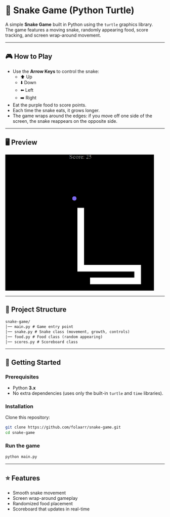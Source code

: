 # 🐍 Snake Game (Python Turtle)

A simple **Snake Game** built in Python using the `turtle` graphics library.  
The game features a moving snake, randomly appearing food, score tracking, and screen wrap-around movement.

---

## 🎮 How to Play
- Use the **Arrow Keys** to control the snake:
  - ⬆️ Up  
  - ⬇️ Down  
  - ⬅️ Left  
  - ➡️ Right  
- Eat the purple food to score points.  
- Each time the snake eats, it grows longer.  
- The game wraps around the edges: if you move off one side of the screen, the snake reappears on the opposite side.  

---

## 🖥️ Preview
![Snake Game Demo](images/snake-game-by-folajimi-abolade.png)  

---

## 📂 Project Structure
    snake-game/
    │── main.py # Game entry point
    │── snake.py # Snake class (movement, growth, controls)
    │── food.py # Food class (random appearing)
    │── scores.py # Scoreboard class

---

## 🚀 Getting Started

### Prerequisites
- Python **3.x**
- No extra dependencies (uses only the built-in `turtle` and `time` libraries).

### Installation
Clone this repository:
```bash
git clone https://github.com/folaarr/snake-game.git
cd snake-game
```

### Run the game
```bash
python main.py
```

---

## ⭐ Features
- Smooth snake movement
- Screen wrap-around gameplay
- Randomized food placement
- Scoreboard that updates in real-time
